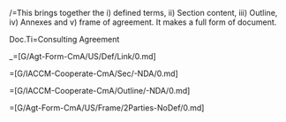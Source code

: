 /=This brings together the i) defined terms, ii) Section content, iii) Outline, iv) Annexes and v) frame of agreement.  It makes a full form of document.

Doc.Ti=Consulting Agreement

_=[G/Agt-Form-CmA/US/Def/Link/0.md]

=[G/IACCM-Cooperate-CmA/Sec/-NDA/0.md]

=[G/IACCM-Cooperate-CmA/Outline/-NDA/0.md]

=[G/Agt-Form-CmA/US/Frame/2Parties-NoDef/0.md]